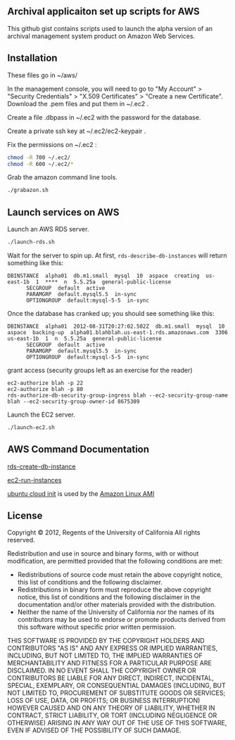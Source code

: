 ## Archival applicaiton set up scripts for AWS

This github gist contains scripts used to launch the alpha version
of an archival management system product on Amazon Web Services.


Installation
------------
These files go in ~/aws/

In the management console, you will need to go to "My Account" >
"Security Credentials" > "X.509 Certificates" > "Create a new
Certificate".  Download the .pem files and put them in ~/.ec2 .

Create a file .dbpass in ~/.ec2 with the password for the database.

Create a private ssh key at ~/.ec2/ec2-keypair .

Fix the permissions on ~/.ec2 :

```sh
chmod -R 700 ~/.ec2/
chmod -R 600 ~/.ec2/*
```

Grab the amazon command line tools.

```sh
./grabazon.sh
```

Launch services on AWS
----------------------

Launch an AWS RDS server.

```sh
./launch-rds.sh
```

Wait for the server to spin up.  At first, `rds-describe-db-instances` will return something like this:
```
DBINSTANCE  alpha01  db.m1.small  mysql  10  aspace  creating  us-east-1b  1  ****  n  5.5.25a  general-public-license
      SECGROUP  default  active
      PARAMGRP  default.mysql5.5  in-sync
      OPTIONGROUP  default:mysql-5-5  in-sync
```

Once the database has cranked up; you should see something like this:

```
DBINSTANCE  alpha01  2012-08-31T20:27:02.502Z  db.m1.small  mysql  10  aspace  backing-up  alpha01.blahblah.us-east-1.rds.amazonaws.com  3306  us-east-1b  1  n  5.5.25a  general-public-license
      SECGROUP  default  active
      PARAMGRP  default.mysql5.5  in-sync
      OPTIONGROUP  default:mysql-5-5  in-sync
```

grant access (security groups left as an exercise for the reader)

```
ec2-authorize blah -p 22
ec2-authorize blah -p 80
rds-authorize-db-security-group-ingress blah --ec2-security-group-name blah --ec2-security-group-owner-id 8675309

```

Launch the EC2 server.

```sh
./launch-ec2.sh
```

AWS Command Documentation
------------------

[rds-create-db-instance](http://docs.amazonwebservices.com/AmazonRDS/latest/CommandLineReference/CLIReference-cmd-CreateDBInstance.html)

[ec2-run-instances](http://docs.amazonwebservices.com/AWSEC2/latest/CommandLineReference/ApiReference-cmd-RunInstances.html)

[ubuntu cloud init](https://help.ubuntu.com/community/CloudInit) is used by the [Amazon Linux AMI](http://aws.amazon.com/amazon-linux-ami/)

License
-------

Copyright © 2012, Regents of the University of California
All rights reserved.

Redistribution and use in source and binary forms, with or without 
modification, are permitted provided that the following conditions are met:

- Redistributions of source code must retain the above copyright notice, 
  this list of conditions and the following disclaimer.
- Redistributions in binary form must reproduce the above copyright notice, 
  this list of conditions and the following disclaimer in the documentation 
  and/or other materials provided with the distribution.
- Neither the name of the University of California nor the names of its
  contributors may be used to endorse or promote products derived from this 
  software without specific prior written permission.

THIS SOFTWARE IS PROVIDED BY THE COPYRIGHT HOLDERS AND CONTRIBUTORS "AS IS" 
AND ANY EXPRESS OR IMPLIED WARRANTIES, INCLUDING, BUT NOT LIMITED TO, THE 
IMPLIED WARRANTIES OF MERCHANTABILITY AND FITNESS FOR A PARTICULAR PURPOSE 
ARE DISCLAIMED. IN NO EVENT SHALL THE COPYRIGHT OWNER OR CONTRIBUTORS BE 
LIABLE FOR ANY DIRECT, INDIRECT, INCIDENTAL, SPECIAL, EXEMPLARY, OR 
CONSEQUENTIAL DAMAGES (INCLUDING, BUT NOT LIMITED TO, PROCUREMENT OF 
SUBSTITUTE GOODS OR SERVICES; LOSS OF USE, DATA, OR PROFITS; OR BUSINESS 
INTERRUPTION) HOWEVER CAUSED AND ON ANY THEORY OF LIABILITY, WHETHER IN 
CONTRACT, STRICT LIABILITY, OR TORT (INCLUDING NEGLIGENCE OR OTHERWISE) 
ARISING IN ANY WAY OUT OF THE USE OF THIS SOFTWARE, EVEN IF ADVISED OF THE 
POSSIBILITY OF SUCH DAMAGE.
